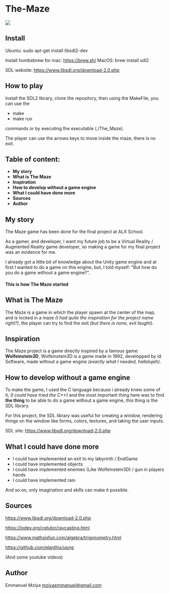 # The-Maze

![](readme_images/maze.gif)



## Install

Ubuntu: sudo apt-get install libsdl2-dev

Install hombebrew for mac: https://brew.sh/
MacOS: brew install sdl2

SDL website: https://www.libsdl.org/download-2.0.php

## How to play

Install the SDL2 library, clone the repository, then using the MakeFile, you can use the
- make
- make run

commands or by executing the executable (./The_Maze).

The player can use the arrows keys to move inside the maze, there is no exit.

## Table of content: 

- **My story**
- **What is The Maze**
- **Inspiration**
- **How to develop without a game engine**
- **What I could have done more**
- **Sources**
- **Author**


## My story

The Maze game has been done for the final project at ALX School.

As a gamer, and developer, I want my future job to be a Virtual Reality / Augmented Reality game developer,
so making a game for my final project was an evidence for me.

I already got a little bit of knowledge about the Unity game engine and at first I wanted to do a game
on this engine, but, I told myself: "But how do you do a game without a game engine?".

#### **This is how The Maze started**

## What is The Maze

The Maze is a game in which the player spawn at the center of the map, and is locked
in a maze *(I had quite the inspiration for the project name right?)*, the player can try to find the exit *(but there is none, evil laught)*.

## Inspiration

The Maze project is a game directly inspired by a famous game: **Wolfeinstein3D**,
Wolfeinstein3D is a game made in 1992, developped by id Software, made without a game engine *(exactly what I needed, hallelujah)*.

## How to develop without a game engine

To make the game, I used the C language because i already knew some of it, *(I could have tried the C++)*
and the most important thing here was to find **the thing** to be able to do a game without a game engine,
this thing is the SDL library.

For this project, the SDL library was useful for creating a window, rendering things on the window like forms, colors, textures, and taking the user inputs.

SDL site: https://www.libsdl.org/download-2.0.php


## What I could have done more

- I could have implemented an exit to my labyrinth / EndGame
- I could have implemented objects
- I could have implemented enemies (Like Wolfeinstein3D) / gun in players hands
- I could have implemented rain

And so on, only imagination and skills can make it possible.

## Sources

https://www.libsdl.org/download-2.0.php

https://lodev.org/cgtutor/raycasting.html

https://www.mathsisfun.com/algebra/trigonometry.html

https://github.com/elanthis/upng

(And some youtube videos)

## Author

Emmanuel Mziya <mziyaemmanuel@gmail.com>
